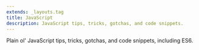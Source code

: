 ```yaml
---
extends: _layouts.tag
title: JavaScript
description: JavaScript tips, tricks, gotchas, and code snippets.
---
```


Plain ol' JavaScript tips, tricks, gotchas, and code snippets, including ES6.
